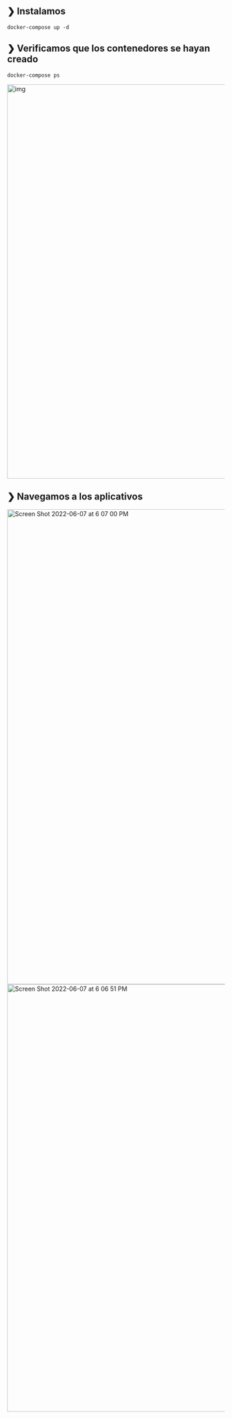 ## ❯ Instalamos

```
docker-compose up -d
```

## ❯ Verificamos que los contenedores se hayan creado

```
docker-compose ps
```
<img width="913" alt="img" src="https://user-images.githubusercontent.com/1218979/172497026-27923303-90dc-41f3-a8b4-e63c9018395e.png">


## ❯ Navegamos a los aplicativos

<img width="1100" alt="Screen Shot 2022-06-07 at 6 07 00 PM" src="https://user-images.githubusercontent.com/1218979/172497823-45857b42-db0f-4280-b5e9-a6bdd788632c.png">


<img width="990" alt="Screen Shot 2022-06-07 at 6 06 51 PM" src="https://user-images.githubusercontent.com/1218979/172497882-d22c046b-f9f4-46cb-8417-0581b85dffb7.png">